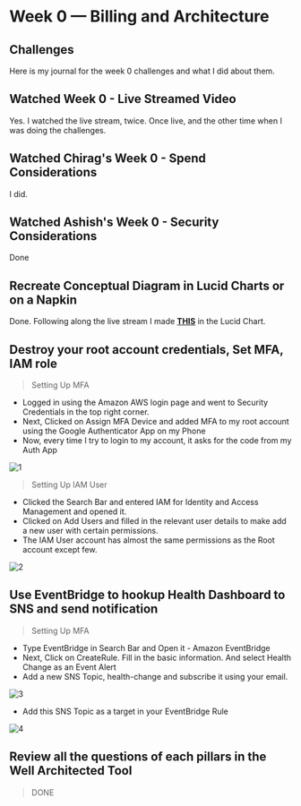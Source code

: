 # Week 0 — Billing and Architecture

## Challenges

Here is my journal for the week 0 challenges and what I did about them.

## Watched Week 0 - Live Streamed Video
Yes. I watched the live stream, twice. Once live, and the other time when I was doing the challenges.

## Watched Chirag's Week 0 - Spend Considerations
I did.

## Watched Ashish's Week 0 - Security Considerations
Done

## Recreate Conceptual Diagram in Lucid Charts or on a Napkin
Done. Following along the live stream I made **[THIS](https://lucid.app/lucidchart/604affa5-4b62-4366-b59a-70fb08449474/edit?viewport_loc=-59%2C-174%2C2389%2C1148%2C0_0&invitationId=inv_96baacf3-54d8-4d87-b679-a7d7d3925705)** in the Lucid Chart.

## Destroy your root account credentials, Set MFA, IAM role
> Setting Up MFA
- Logged in using the Amazon AWS login page and went to Security Credentials in the top right corner.
- Next, Clicked on Assign MFA Device and added MFA to my root account using the Google Authenticator App on my Phone
- Now, every time I try to login to my account, it asks for the code from my Auth App 

![1](https://user-images.githubusercontent.com/57315716/219812817-38640c36-51b5-4157-b8d5-932bbcf19121.png)

> Setting Up IAM User
- Clicked the Search Bar and entered IAM for Identity and Access Management and opened it.
- Clicked on Add Users and filled in the relevant user details to make add a new user with certain permissions.
- The IAM User account has almost the same permissions as the Root account except few.

![2](https://user-images.githubusercontent.com/57315716/219814371-8c2556bd-a02f-4860-8c12-6c101de03da5.png)

## Use EventBridge to hookup Health Dashboard to SNS and send notification
> Setting Up MFA
- Type EventBridge in Search Bar and Open it - Amazon EventBridge
- Next, Click on CreateRule. Fill in the basic information. And select Health Change as an Event Alert
- Add a new SNS Topic, health-change and subscribe it using your email.

![3](https://user-images.githubusercontent.com/57315716/219816116-04ee996f-d139-432d-a72b-c1971980e7ea.png)


- Add this SNS Topic as a target in your EventBridge Rule
 
![4](https://user-images.githubusercontent.com/57315716/219816142-37c47d94-116b-4b0b-896c-f58754f509bc.png)

## Review all the questions of each pillars in the Well Architected Tool
> DONE

## 
